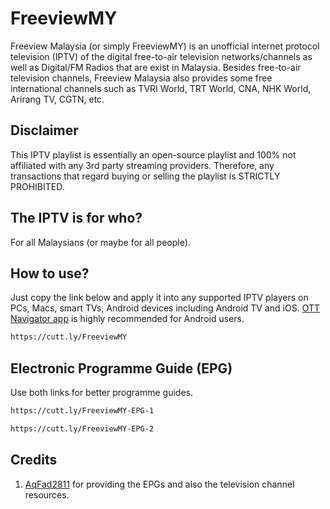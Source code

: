 # FreeviewMY

Freeview Malaysia (or simply FreeviewMY) is an unofficial internet protocol television (IPTV)
of the digital free-to-air television networks/channels as well as Digital/FM Radios
that are exist in Malaysia. Besides free-to-air television channels, Freeview Malaysia also 
provides some free international channels such as TVRI World, TRT World, CNA, NHK World, Arirang TV, CGTN, etc.

## Disclaimer

This IPTV playlist is essentially an open-source playlist and 100% not affiliated with any 3rd party streaming providers. Therefore, any transactions that regard buying or selling the playlist is STRICTLY PROHIBITED.

## The IPTV is for who?

For all Malaysians (or maybe for all people).

## How to use?

Just copy the link below and apply it into any supported IPTV players on PCs, Macs, smart TVs, Android devices including Android TV and iOS.
[OTT Navigator app](https://ott-nav.com/) is highly recommended for Android users.

```bash
https://cutt.ly/FreeviewMY
```

## Electronic Programme Guide (EPG)

Use both links for better programme guides.

```bash
https://cutt.ly/FreeviewMY-EPG-1
```
```bash
https://cutt.ly/FreeviewMY-EPG-2
```

## Credits

1. [AqFad2811](https://github.com/AqFad2811/) for providing the EPGs and also the television channel resources.
